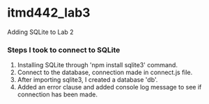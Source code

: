 # itmd442_lab3
Adding SQLite to Lab 2

### Steps I took to connect to SQLite
1. Installing SQLite through 'npm install sqlite3' command.
2. Connect to the database, connection made in connect.js file.
3. After importing sqlite3, I created a database 'db'.
4. Added an error clause and added console log message to see if connection has been made.


